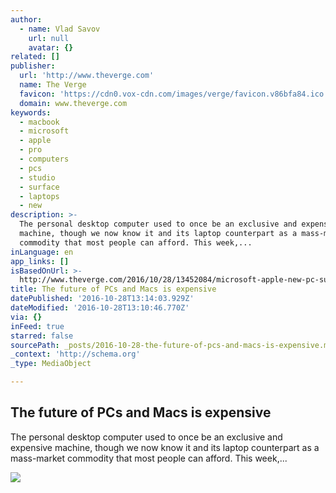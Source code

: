 ```yaml
---
author:
  - name: Vlad Savov
    url: null
    avatar: {}
related: []
publisher:
  url: 'http://www.theverge.com'
  name: The Verge
  favicon: 'https://cdn0.vox-cdn.com/images/verge/favicon.v86bfa84.ico'
  domain: www.theverge.com
keywords:
  - macbook
  - microsoft
  - apple
  - pro
  - computers
  - pcs
  - studio
  - surface
  - laptops
  - new
description: >-
  The personal desktop computer used to once be an exclusive and expensive
  machine, though we now know it and its laptop counterpart as a mass-market
  commodity that most people can afford. This week,...
inLanguage: en
app_links: []
isBasedOnUrl: >-
  http://www.theverge.com/2016/10/28/13452084/microsoft-apple-new-pc-surface-macbook-prices-expensive-exclusive
title: The future of PCs and Macs is expensive
datePublished: '2016-10-28T13:14:03.929Z'
dateModified: '2016-10-28T13:10:46.770Z'
via: {}
inFeed: true
starred: false
sourcePath: _posts/2016-10-28-the-future-of-pcs-and-macs-is-expensive.md
_context: 'http://schema.org'
_type: MediaObject

---
```

<article style=""><h1>The future of PCs and Macs is expensive</h1><p>The personal desktop computer used to once be an exclusive and expensive machine, though we now know it and its laptop counterpart as a mass-market commodity that most people can afford. This week,...</p><img src="https://cdn3.vox-cdn.com/uploads/chorus_image/image/51553315/v-DSC01042.0.0.jpg" /></article>